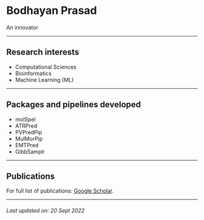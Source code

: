 # Bodhayan Prasad
An innovator

***

## Research interests
* Computational Sciences
* Bioinformatics
* Machine Learning (ML) 

* * *

## Packages and pipelines developed
* molSpel
* ATRPred
* PVPredPip
* MulMorPip
* EMTPred
* GibbSamplr

* * *
## Publications
For full list of publications: [Google Scholar](https://scholar.google.com/citations?user=2lOFHzwAAAAJ).

* * *

###### _Last updated on: 20 Sept 2022_
